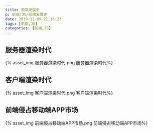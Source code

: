 ```yaml
---
title: 前端发展史
p: 前端/JS/前端发展史
date: 2019-12-09 21:16:23
tags: [前端,JS]
categories: [前端,JS]
---
```

## 服务器渲染时代

{% asset_img 服务器渲染时代.png 服务器渲染时代%}

## 客户端渲染时代

{% asset_img 客户端渲染时代.png 客户端渲染时代%}

## 前端侵占移动端APP市场

{% asset_img 前端侵占移动端APP市场.png 前端侵占移动端APP市场%}
